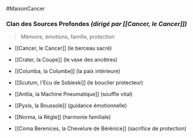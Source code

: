 #MaisonCancer
###  **Clan des Sources Profondes** _(dirigé par [[Cancer, le Cancer]])_

> Mémoire, émotions, famille, protection

- [[Cancer, le Cancer]] (le berceau sacré)
    
- [[Crater, la Coupe]] (le vase des ancêtres)
    
- [[Columba, la Columbe]] (la paix intérieure)
    
- [[Scutum, l'Ecu de Sobieski]] (le bouclier protecteur)
    
- [[Antlia, la Machine Pneumatique]] (souffle vital)
    
- [[Pyxis, la Boussole]] (guidance émotionnelle)
    
- [[Norma, la Règle]] (harmonie familiale)
    
- [[Coma Berenices, la Chevelure de Bérénice]] (sacrifice de protection)